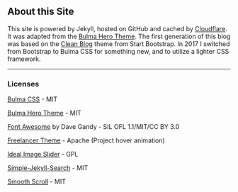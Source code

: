 ## About this Site
This site is powered by Jekyll, hosted on GitHub and cached by [Cloudflare](https://www.cloudflare.com/). It was adapted from the [Bulma Hero Theme](https://dansup.github.io/bulma-templates/). The first generation of this blog was based on the [Clean Blog](https://github.com/BlackrockDigital/startbootstrap-clean-blog-jekyll) theme from Start Bootstrap. In 2017 I switched from Bootstrap to Bulma CSS for something new, and to utilize a lighter CSS framework.

***

### Licenses

[Bulma CSS](http://bulma.io/) - MIT

[Bulma Hero Theme](https://dansup.github.io/bulma-templates/) - MIT

[Font Awesome](http://fontawesome.io) by Dave Gandy - SIL OFL 1.1/MIT/CC BY 3.0

[Freelancer Theme](https://github.com/jeromelachaud/freelancer-theme) - Apache (Project hover animation)

[Ideal Image Slider](https://github.com/Codeinwp/Ideal-Image-Slider-JS) - GPL

[Simple-Jekyll-Search](https://github.com/christian-fei/Simple-Jekyll-Search) - MIT

[Smooth Scroll](https://github.com/cferdinandi/smooth-scroll) - MIT
